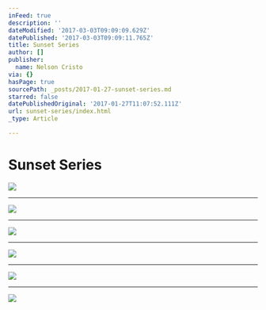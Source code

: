 ```yaml
---
inFeed: true
description: ''
dateModified: '2017-03-03T09:09:09.629Z'
datePublished: '2017-03-03T09:09:11.765Z'
title: Sunset Series
author: []
publisher:
  name: Nelson Cristo
via: {}
hasPage: true
sourcePath: _posts/2017-01-27-sunset-series.md
starred: false
datePublishedOriginal: '2017-01-27T11:07:52.111Z'
url: sunset-series/index.html
_type: Article

---
```

# Sunset Series
![](https://the-grid-user-content.s3-us-west-2.amazonaws.com/40ac6c59-8854-4e82-9bad-e2bbf7fcf9e5.jpg)

---

![](https://the-grid-user-content.s3-us-west-2.amazonaws.com/61e94dac-6193-4733-9c60-e56c5f423e26.jpg)

---

![](https://the-grid-user-content.s3-us-west-2.amazonaws.com/729d3f3b-8985-4e1a-89b5-f55f76d38d39.jpg)

---

![](https://the-grid-user-content.s3-us-west-2.amazonaws.com/7f21bde1-f052-43a2-a266-fb40662fcf05.jpg)

---

![](https://the-grid-user-content.s3-us-west-2.amazonaws.com/c3b332aa-d6a7-4ee2-9fef-6eeb97276be7.jpg)

---

![](https://the-grid-user-content.s3-us-west-2.amazonaws.com/22d2b02f-03da-4f5a-827d-c114489dc4d2.jpg)